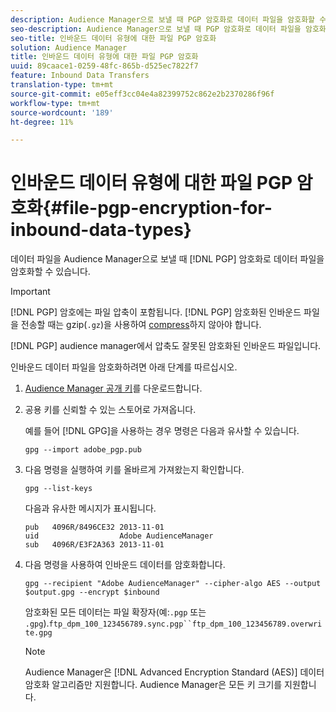 ```yaml
---
description: Audience Manager으로 보낼 때 PGP 암호화로 데이터 파일을 암호화할 수 있습니다.
seo-description: Audience Manager으로 보낼 때 PGP 암호화로 데이터 파일을 암호화할 수 있습니다.
seo-title: 인바운드 데이터 유형에 대한 파일 PGP 암호화
solution: Audience Manager
title: 인바운드 데이터 유형에 대한 파일 PGP 암호화
uuid: 89caace1-0259-48fc-865b-d525ec7822f7
feature: Inbound Data Transfers
translation-type: tm+mt
source-git-commit: e05eff3cc04e4a82399752c862e2b2370286f96f
workflow-type: tm+mt
source-wordcount: '189'
ht-degree: 11%

---
```



# 인바운드 데이터 유형에 대한 파일 PGP 암호화{#file-pgp-encryption-for-inbound-data-types}

데이터 파일을 Audience Manager으로 보낼 때 [!DNL PGP] 암호화로 데이터 파일을 암호화할 수 있습니다.

<!-- c_encryption.xml -->

>[!IMPORTANT]
>
>[!DNL PGP] 암호에는 파일 압축이 포함됩니다. [!DNL PGP] 암호화된 인바운드 파일을 전송할 때는 gzip(`.gz`)을 사용하여 [compress](../../../integration/sending-audience-data/batch-data-transfer-explained/inbound-file-compression.md)하지 않아야 합니다.
>
>[!DNL PGP] audience manager에서 압축도  [](../../../integration/sending-audience-data/batch-data-transfer-explained/inbound-file-compression.md) 잘못된 암호화된 인바운드 파일입니다.

인바운드 데이터 파일을 암호화하려면 아래 단계를 따르십시오.

1. [Audience Manager 공개 키](./assets/adobe_pgp.pub)를 다운로드합니다.
2. 공용 키를 신뢰할 수 있는 스토어로 가져옵니다.

   예를 들어 [!DNL GPG]을 사용하는 경우 명령은 다음과 유사할 수 있습니다.

   `gpg --import adobe_pgp.pub`

3. 다음 명령을 실행하여 키를 올바르게 가져왔는지 확인합니다.

   `gpg --list-keys`

   다음과 유사한 메시지가 표시됩니다.

   ```
   pub   4096R/8496CE32 2013-11-01
   uid                  Adobe AudienceManager
   sub   4096R/E3F2A363 2013-11-01
   ```

4. 다음 명령을 사용하여 인바운드 데이터를 암호화합니다.

   `gpg --recipient "Adobe AudienceManager" --cipher-algo AES --output $output.gpg --encrypt $inbound`

   암호화된 모든 데이터는 파일 확장자(예:`.pgp` 또는 `.gpg`).`ftp_dpm_100_123456789.sync.pgp``ftp_dpm_100_123456789.overwrite.gpg`

   >[!NOTE]
   >
   >Audience Manager은 [!DNL Advanced Encryption Standard (AES)] 데이터 암호화 알고리즘만 지원합니다. Audience Manager은 모든 키 크기를 지원합니다.
